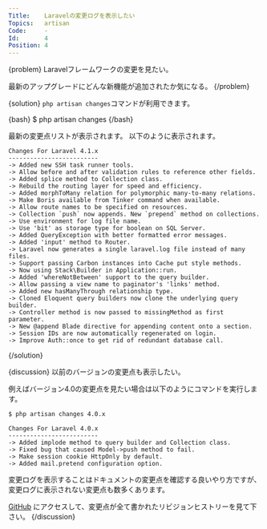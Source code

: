 ```yaml
---
Title:    Laravelの変更ログを表示したい
Topics:   artisan
Code:     -
Id:       4
Position: 4
---
```


{problem}
Laravelフレームワークの変更を見たい。

最新のアップグレードにどんな新機能が追加されたか気になる。
{/problem}

{solution}
`php artisan changes`コマンドが利用できます。

{bash}
$ php artisan changes
{/bash}

最新の変更点リストが表示されます。
以下のように表示されます。

```
Changes For Laravel 4.1.x
-------------------------
-> Added new SSH task runner tools.
-> Allow before and after validation rules to reference other fields.
-> Added splice method to Collection class.
-> Rebuild the routing layer for speed and efficiency.
-> Added morphToMany relation for polymorphic many-to-many relations.
-> Make Boris available from Tinker command when available.
-> Allow route names to be specified on resources.
-> Collection `push` now appends. New `prepend` method on collections.
-> Use environment for log file name.
-> Use 'bit' as storage type for boolean on SQL Server.
-> Added QueryException with better formatted error messages.
-> Added 'input' method to Router.
-> Laravel now generates a single laravel.log file instead of many files.
-> Support passing Carbon instances into Cache put style methods.
-> Now using Stack\Builder in Application::run.
-> Added 'whereNotBetween' support to the query builder.
-> Allow passing a view name to paginator's 'links' method.
-> Added new hasManyThrough relationship type.
-> Cloned Eloquent query builders now clone the underlying query builder.
-> Controller method is now passed to missingMethod as first parameter.
-> New @append Blade directive for appending content onto a section.
-> Session IDs are now automatically regenerated on login.
-> Improve Auth::once to get rid of redundant database call.
```
{/solution}

{discussion}
以前のバージョンの変更点も表示したい。

例えばバージョン4.0の変更点を見たい場合は以下のようにコマンドを実行します。

```bash
$ php artisan changes 4.0.x
```

```
Changes For Laravel 4.0.x
-------------------------
-> Added implode method to query builder and Collection class.
-> Fixed bug that caused Model->push method to fail.
-> Make session cookie HttpOnly by default.
-> Added mail.pretend configuration option.
```

変更ログを表示することはドキュメントの変更点を確認する良いやり方ですが、変更ログに表示されない変更点も数多くあります。

[GitHub](https://github.com/laravel/framework/commits/master) にアクセスして、変更点が全て書かれたリビジョンヒストリーを見て下さい。
{/discussion}
